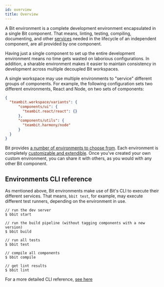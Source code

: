 ```yaml
---
id: overview
title: Overview
---
```


A Bit environment is a complete development environment encapsulated in a single Bit component. That means, linting, testing, compiling, documenting, and other [services](/docs/environments/environment-services) needed in the lifecycle of an independent component, are all provided by one component.

Having just a single component to set up the entire development environment means no time gets wasted on laborious configurations. In addition, a sharable environment makes it easier to maintain consistency in development across multiple decoupled Bit workspaces.

A single workspace may use multiple environments to "service" different groups of components. For example, the following configuration sets two different environments, React and Node, on two sets of components:

```json
{
  "teambit.workspace/variants": {
      "components/ui": {
        "teambit.react/react": {}
      },
      "components/utils": {
        "teambit.harmony/node"
      }
  }
}
```

Bit provides [a number of environments to choose from](/docs/environments/choose-an-environment). Each environment is completely [customizable and extendible](/docs/environments/build-environment). Once you've created your own custom environment, you can share it with others, as you would with any other Bit component.
## Environments CLI reference
As mentioned above, Bit environments make use of Bit's CLI to execute their different services. That means, `bbit test`, for example, may execute different test runners, depending on the environment in use.

```shell
// run the dev server
$ bbit start

// run the build pipeline (without tagging components with a new version)
$ bbit build

// run all tests
$ bbit test

// compile all components
$ bbit compile

// get lint results
$ bbit lint
```

For a more detailed CLI reference, [see here](/docs/cli/cheat-sheet)